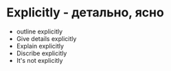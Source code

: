 # Explicitly - детально, ясно

- outline explicitly
- Give details explicitly
- Explain explicitly
- Discribe explicitly
- It's not explicitly

